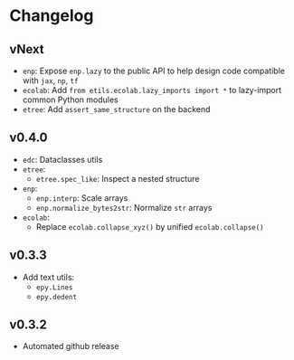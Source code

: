 # Changelog

## vNext

* `enp`: Expose `enp.lazy` to the public API to help design code compatible
  with `jax`, `np`, `tf`
* `ecolab`: Add `from etils.ecolab.lazy_imports import *` to lazy-import common
  Python modules
* `etree`: Add `assert_same_structure` on the backend

## v0.4.0

* `edc`: Dataclasses utils
* `etree`:
  * `etree.spec_like`: Inspect a nested structure
* `enp`:
  * `enp.interp`: Scale arrays
  * `enp.normalize_bytes2str`: Normalize `str` arrays
* `ecolab`:
    * Replace `ecolab.collapse_xyz()` by unified `ecolab.collapse()`

## v0.3.3

* Add text utils:
  * `epy.Lines`
  * `epy.dedent`

## v0.3.2

* Automated github release
